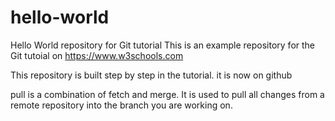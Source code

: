 # hello-world
Hello World repository for Git tutorial
This is an example repository for the Git tutoial on https://www.w3schools.com

This repository is built step by step in the tutorial. 
it is now on github

pull is a combination of fetch and merge. It is used to pull all changes from a remote repository into the branch you are working on.

